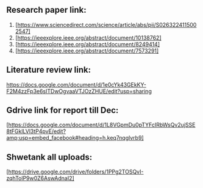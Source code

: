 ## Research paper link:

1. [https://www.sciencedirect.com/science/article/abs/pii/S0263224115002547]
2. [https://ieeexplore.ieee.org/abstract/document/10138762]
3. [https://ieeexplore.ieee.org/abstract/document/8249414]
4. [https://ieeexplore.ieee.org/abstract/document/7573291]

## Literature review link:

https://docs.google.com/document/d/1e0cYk43GEkKY-F2M4zzFp3e6sITDwOgvaaVTJOzZHUE/edit?usp=sharing

## Gdrive link for report till Dec:

[https://docs.google.com/document/d/1L8VGpmDu0pTYFcIRbWsQv2ujSSE8tFGklLVl3tP4pvE/edit?amp;usp=embed_facebook#heading=h.keq7nqglvrb9]

## Shwetank all uploads:

[https://drive.google.com/drive/folders/1PPg2TOSQvI-zqhTolP9w0Z6AswAdnaI2]
